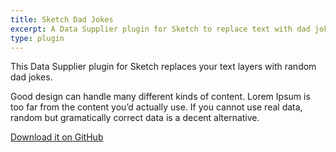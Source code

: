 ```yaml
---
title: Sketch Dad Jokes
excerpt: A Data Supplier plugin for Sketch to replace text with dad jokes.
type: plugin
---
```

This Data Supplier plugin for Sketch replaces your text layers with random dad jokes.

Good design can handle many different kinds of content. Lorem Ipsum is too far from the content you’d actually use. If you cannot use real data, random but gramatically correct data is a decent alternative.

[Download it on GitHub](https://github.com/domhabersack/sketch-dadjokes)
